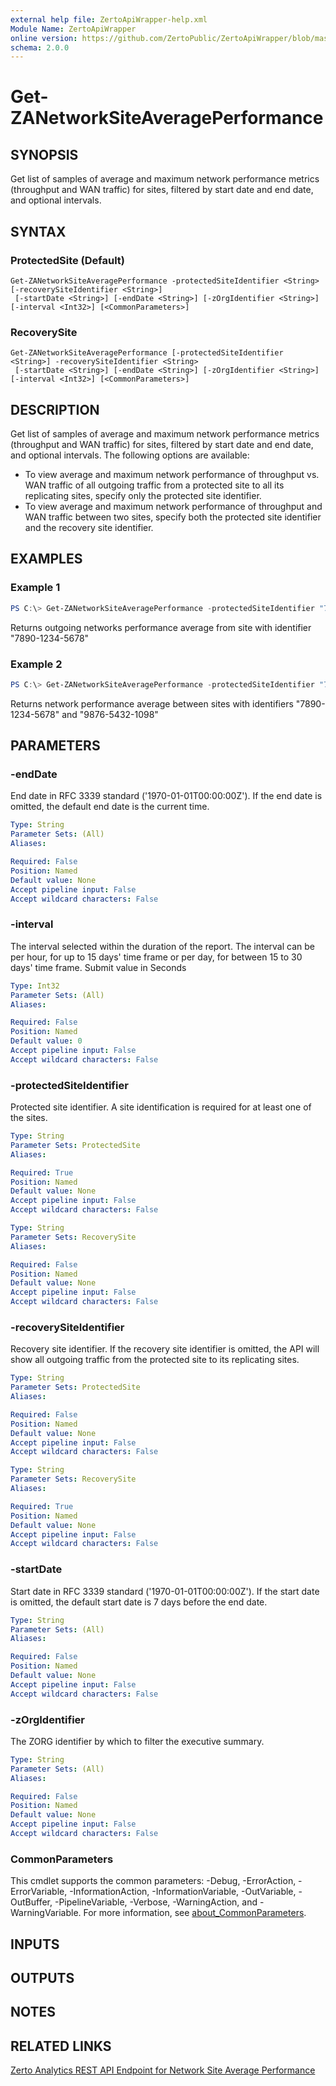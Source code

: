 ```yaml
---
external help file: ZertoApiWrapper-help.xml
Module Name: ZertoApiWrapper
online version: https://github.com/ZertoPublic/ZertoApiWrapper/blob/master/docs/Get-ZANetworkSiteAveragePerformance.md
schema: 2.0.0
---
```


# Get-ZANetworkSiteAveragePerformance

## SYNOPSIS

Get list of samples of average and maximum network performance metrics (throughput and WAN traffic) for sites, filtered by start date and end date, and optional intervals.

## SYNTAX

### ProtectedSite (Default)
```
Get-ZANetworkSiteAveragePerformance -protectedSiteIdentifier <String> [-recoverySiteIdentifier <String>]
 [-startDate <String>] [-endDate <String>] [-zOrgIdentifier <String>] [-interval <Int32>] [<CommonParameters>]
```

### RecoverySite
```
Get-ZANetworkSiteAveragePerformance [-protectedSiteIdentifier <String>] -recoverySiteIdentifier <String>
 [-startDate <String>] [-endDate <String>] [-zOrgIdentifier <String>] [-interval <Int32>] [<CommonParameters>]
```

## DESCRIPTION

Get list of samples of average and maximum network performance metrics (throughput and WAN traffic) for sites, filtered by start date and end date, and optional intervals.
The following options are available:

* To view average and maximum network performance of throughput vs. WAN traffic of all outgoing traffic from a protected site to all its replicating sites, specify only the protected site identifier.
* To view average and maximum network performance of throughput and WAN traffic between two sites, specify both the protected site identifier and the recovery site identifier.

## EXAMPLES

### Example 1
```powershell
PS C:\> Get-ZANetworkSiteAveragePerformance -protectedSiteIdentifier "7890-1234-5678"
```

Returns outgoing networks performance average from site with identifier "7890-1234-5678"

### Example 2
```powershell
PS C:\> Get-ZANetworkSiteAveragePerformance -protectedSiteIdentifier "7890-1234-5678" -recoverySiteIdentifier "9876-5432-1098"
```

Returns network performance average between sites with identifiers "7890-1234-5678" and "9876-5432-1098"

## PARAMETERS

### -endDate
End date in RFC 3339 standard ('1970-01-01T00:00:00Z').
If the end date is omitted, the default end date is the current time.

```yaml
Type: String
Parameter Sets: (All)
Aliases:

Required: False
Position: Named
Default value: None
Accept pipeline input: False
Accept wildcard characters: False
```

### -interval
The interval selected within the duration of the report. The interval can be per hour, for up to 15 days' time frame or per day, for between 15 to 30 days' time frame. Submit value in Seconds

```yaml
Type: Int32
Parameter Sets: (All)
Aliases:

Required: False
Position: Named
Default value: 0
Accept pipeline input: False
Accept wildcard characters: False
```

### -protectedSiteIdentifier
Protected site identifier.
A site identification is required for at least one of the sites.

```yaml
Type: String
Parameter Sets: ProtectedSite
Aliases:

Required: True
Position: Named
Default value: None
Accept pipeline input: False
Accept wildcard characters: False
```

```yaml
Type: String
Parameter Sets: RecoverySite
Aliases:

Required: False
Position: Named
Default value: None
Accept pipeline input: False
Accept wildcard characters: False
```

### -recoverySiteIdentifier
Recovery site identifier.
If the recovery site identifier is omitted, the API will show all outgoing traffic from the protected site to its replicating sites.

```yaml
Type: String
Parameter Sets: ProtectedSite
Aliases:

Required: False
Position: Named
Default value: None
Accept pipeline input: False
Accept wildcard characters: False
```

```yaml
Type: String
Parameter Sets: RecoverySite
Aliases:

Required: True
Position: Named
Default value: None
Accept pipeline input: False
Accept wildcard characters: False
```

### -startDate
Start date in RFC 3339 standard ('1970-01-01T00:00:00Z').
If the start date is omitted, the default start date is 7 days before the end date.

```yaml
Type: String
Parameter Sets: (All)
Aliases:

Required: False
Position: Named
Default value: None
Accept pipeline input: False
Accept wildcard characters: False
```

### -zOrgIdentifier
The ZORG identifier by which to filter the executive summary.

```yaml
Type: String
Parameter Sets: (All)
Aliases:

Required: False
Position: Named
Default value: None
Accept pipeline input: False
Accept wildcard characters: False
```

### CommonParameters
This cmdlet supports the common parameters: -Debug, -ErrorAction, -ErrorVariable, -InformationAction, -InformationVariable, -OutVariable, -OutBuffer, -PipelineVariable, -Verbose, -WarningAction, and -WarningVariable. For more information, see [about_CommonParameters](http://go.microsoft.com/fwlink/?LinkID=113216).

## INPUTS

## OUTPUTS

## NOTES

## RELATED LINKS

[Zerto Analytics REST API Endpoint for Network Site Average Performance](https://docs.api.zerto.com/#/Network_Reports/get_v2_reports_sites_network_performance_average)

